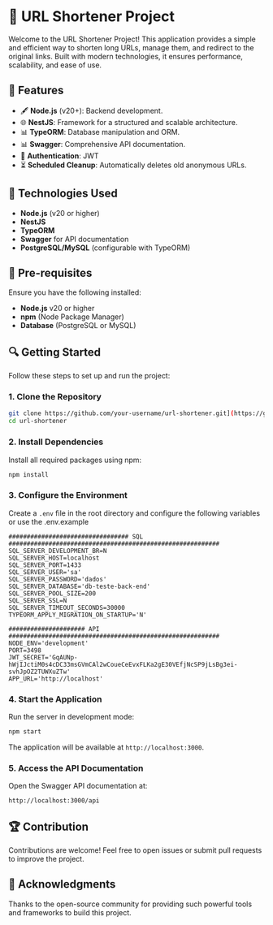# 🔗 URL Shortener Project

Welcome to the URL Shortener Project! This application provides a simple and efficient way to shorten long URLs, manage them, and redirect to the original links. Built with modern technologies, it ensures performance, scalability, and ease of use.

## 🚀 Features
- 🖋️ **Node.js** (v20+): Backend development.
- 🌐 **NestJS**: Framework for a structured and scalable architecture.
- 📊 **TypeORM**: Database manipulation and ORM.
- 📊 **Swagger**: Comprehensive API documentation.
- 🔐 **Authentication**: JWT
- ⏳ **Scheduled Cleanup**: Automatically deletes old anonymous URLs.

## 🎩 Technologies Used
- **Node.js** (v20 or higher)
- **NestJS**
- **TypeORM**
- **Swagger** for API documentation
- **PostgreSQL/MySQL** (configurable with TypeORM)

## 📄 Pre-requisites
Ensure you have the following installed:
- **Node.js** v20 or higher
- **npm** (Node Package Manager)
- **Database** (PostgreSQL or MySQL)

## 🔍 Getting Started
Follow these steps to set up and run the project:

### 1. Clone the Repository
```bash
git clone https://github.com/your-username/url-shortener.git](https://github.com/DevDanielOB/teste-back-end.git
cd url-shortener
```

### 2. Install Dependencies
Install all required packages using npm:
```bash
npm install
```

### 3. Configure the Environment
Create a `.env` file in the root directory and configure the following variables or use the .env.example
```env
################################# SQL ##########################################################
SQL_SERVER_DEVELOPMENT_BR=N
SQL_SERVER_HOST=localhost
SQL_SERVER_PORT=1433
SQL_SERVER_USER='sa'
SQL_SERVER_PASSWORD='dados'
SQL_SERVER_DATABASE='db-teste-back-end'
SQL_SERVER_POOL_SIZE=200
SQL_SERVER_SSL=N
SQL_SERVER_TIMEOUT_SECONDS=30000
TYPEORM_APPLY_MIGRATION_ON_STARTUP='N'

##################### API ##########################################################
NODE_ENV='development'
PORT=3498
JWT_SECRET='GqAUNp-hWjIJctiM0s4cDC33msGVmCAl2wCoueCeEvxFLKa2gE30VEfjNcSP9jLsBg3ei-svhJpOZ2TUWXuZTw'
APP_URL='http://localhost'

```

### 4. Start the Application
Run the server in development mode:
```bash
npm start
```

The application will be available at `http://localhost:3000`.

### 5. Access the API Documentation
Open the Swagger API documentation at:
```
http://localhost:3000/api
```

## 🏆 Contribution
Contributions are welcome! Feel free to open issues or submit pull requests to improve the project.

## 🙏 Acknowledgments
Thanks to the open-source community for providing such powerful tools and frameworks to build this project.

